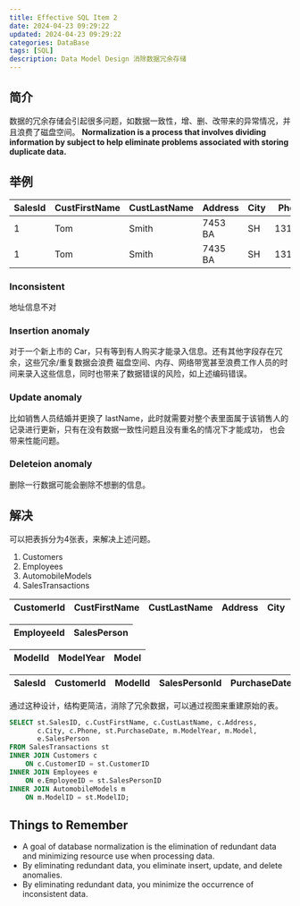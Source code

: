 ```yaml
---
title: Effective SQL Item 2
date: 2024-04-23 09:29:22
updated: 2024-04-23 09:29:22
categories: DataBase
tags: [SQL]
description: Data Model Design 消除数据冗余存储
---
```


## 简介
数据的冗余存储会引起很多问题，如数据一致性，增、删、改带来的异常情况，并且浪费了磁盘空间。
**Normalization is a process that involves dividing information by subject to help eliminate problems associated with storing duplicate data.**

## 举例
|SalesId|CustFirstName|CustLastName|Address|City|Phone|PurchaseDate|ModelYear|Model|SalesPerson|
|---|---|---|---|---|---|---|---|---|---|
|1|Tom|Smith|7453 BA|SH|131123|2019-01-01|2018-12-01|BMW|Dk|
|1|Tom|Smith|7435 BA|SH|131123|2019-01-01|2018-12-01|Audi|Dk|

### Inconsistent
地址信息不对
### Insertion anomaly
对于一个新上市的 Car，只有等到有人购买才能录入信息。还有其他字段存在冗余，这些冗余/重复数据会浪费
磁盘空间、内存、网络带宽甚至浪费工作人员的时间来录入这些信息，同时也带来了数据错误的风险，如上述编码错误。
### Update anomaly
比如销售人员结婚并更换了 lastName，此时就需要对整个表里面属于该销售人的记录进行更新，只有在没有数据一致性问题且没有重名的情况下才能成功，
也会带来性能问题。
### Deleteion anomaly
删除一行数据可能会删除不想删的信息。

## 解决
可以把表拆分为4张表，来解决上述问题。
1. Customers
2. Employees
3. AutomobileModels
4. SalesTransactions

|CustomerId|CustFirstName|CustLastName|Address|City|Phone|
|---|---|---|---|---|---|

|EmployeeId|SalesPerson|
|---|---|

|ModelId|ModelYear|Model|
|---|---|---|

|SalesId|CustomerId|ModelId|SalesPersonId|PurchaseDate|
|---|---|---|---|---|

通过这种设计，结构更简洁，消除了冗余数据，可以通过视图来重建原始的表。

```sql
SELECT st.SalesID, c.CustFirstName, c.CustLastName, c.Address,
       c.City, c.Phone, st.PurchaseDate, m.ModelYear, m.Model,
       e.SalesPerson
FROM SalesTransactions st
INNER JOIN Customers c
    ON c.CustomerID = st.CustomerID
INNER JOIN Employees e
    ON e.EmployeeID = st.SalesPersonID
INNER JOIN AutomobileModels m
    ON m.ModelID = st.ModelID;
```

## Things to Remember
- A goal of database normalization is the elimination of redundant data and minimizing resource use when processing data.
- By eliminating redundant data, you eliminate insert, update, and delete anomalies.
- By eliminating redundant data, you minimize the occurrence of inconsistent data.

